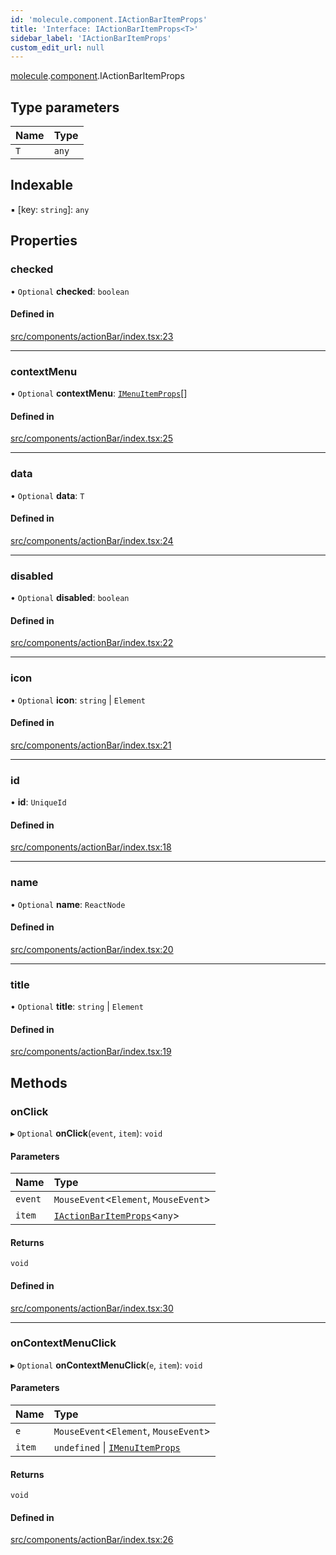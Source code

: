 ```yaml
---
id: 'molecule.component.IActionBarItemProps'
title: 'Interface: IActionBarItemProps<T>'
sidebar_label: 'IActionBarItemProps'
custom_edit_url: null
---
```


[molecule](../namespaces/molecule).[component](../namespaces/molecule.component).IActionBarItemProps

## Type parameters

| Name | Type  |
| :--- | :---- |
| `T`  | `any` |

## Indexable

▪ [key: `string`]: `any`

## Properties

### checked

• `Optional` **checked**: `boolean`

#### Defined in

[src/components/actionBar/index.tsx:23](https://github.com/DTStack/molecule/blob/46c80551/src/components/actionBar/index.tsx#L23)

---

### contextMenu

• `Optional` **contextMenu**: [`IMenuItemProps`](molecule.component.IMenuItemProps)[]

#### Defined in

[src/components/actionBar/index.tsx:25](https://github.com/DTStack/molecule/blob/46c80551/src/components/actionBar/index.tsx#L25)

---

### data

• `Optional` **data**: `T`

#### Defined in

[src/components/actionBar/index.tsx:24](https://github.com/DTStack/molecule/blob/46c80551/src/components/actionBar/index.tsx#L24)

---

### disabled

• `Optional` **disabled**: `boolean`

#### Defined in

[src/components/actionBar/index.tsx:22](https://github.com/DTStack/molecule/blob/46c80551/src/components/actionBar/index.tsx#L22)

---

### icon

• `Optional` **icon**: `string` \| `Element`

#### Defined in

[src/components/actionBar/index.tsx:21](https://github.com/DTStack/molecule/blob/46c80551/src/components/actionBar/index.tsx#L21)

---

### id

• **id**: `UniqueId`

#### Defined in

[src/components/actionBar/index.tsx:18](https://github.com/DTStack/molecule/blob/46c80551/src/components/actionBar/index.tsx#L18)

---

### name

• `Optional` **name**: `ReactNode`

#### Defined in

[src/components/actionBar/index.tsx:20](https://github.com/DTStack/molecule/blob/46c80551/src/components/actionBar/index.tsx#L20)

---

### title

• `Optional` **title**: `string` \| `Element`

#### Defined in

[src/components/actionBar/index.tsx:19](https://github.com/DTStack/molecule/blob/46c80551/src/components/actionBar/index.tsx#L19)

## Methods

### onClick

▸ `Optional` **onClick**(`event`, `item`): `void`

#### Parameters

| Name    | Type                                                                    |
| :------ | :---------------------------------------------------------------------- |
| `event` | `MouseEvent`<`Element`, `MouseEvent`\>                                  |
| `item`  | [`IActionBarItemProps`](molecule.component.IActionBarItemProps)<`any`\> |

#### Returns

`void`

#### Defined in

[src/components/actionBar/index.tsx:30](https://github.com/DTStack/molecule/blob/46c80551/src/components/actionBar/index.tsx#L30)

---

### onContextMenuClick

▸ `Optional` **onContextMenuClick**(`e`, `item`): `void`

#### Parameters

| Name   | Type                                                                 |
| :----- | :------------------------------------------------------------------- |
| `e`    | `MouseEvent`<`Element`, `MouseEvent`\>                               |
| `item` | `undefined` \| [`IMenuItemProps`](molecule.component.IMenuItemProps) |

#### Returns

`void`

#### Defined in

[src/components/actionBar/index.tsx:26](https://github.com/DTStack/molecule/blob/46c80551/src/components/actionBar/index.tsx#L26)
